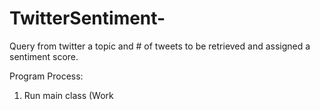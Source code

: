 # TwitterSentiment-
Query from twitter a topic and # of tweets to be retrieved and assigned a sentiment score.

Program Process:
1. Run main class (Work

